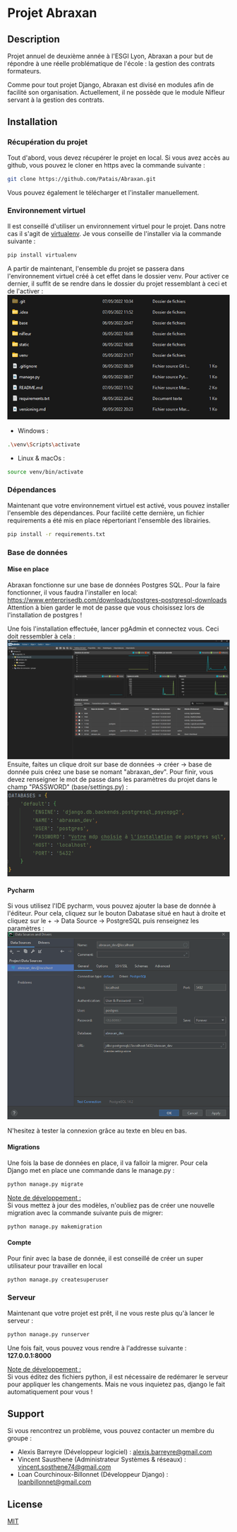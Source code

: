 # Projet Abraxan

## Description
Projet annuel de deuxième année à l'ESGI Lyon, Abraxan a pour but de répondre à une réelle problématique de l'école : 
la gestion des contrats formateurs. <br>

Comme pour tout projet Django, Abraxan est divisé en modules afin de facilité son organisation. Actuellement, il ne 
possède que le module Nifleur servant à la gestion des contrats.

## Installation
### Récupération du projet
Tout d'abord, vous devez récupérer le projet en local. Si vous avez accès au github, vous pouvez le cloner en https avec 
la commande suivante :
```bash
git clone https://github.com/Patais/Abraxan.git
```
Vous pouvez également le télécharger et l'installer manuellement.

### Environnement virtuel
Il est conseillé d'utiliser un environnement virtuel pour le projet. Dans notre cas il s'agit de <u>virtualenv</u>. Je 
vous conseille de l'installer via la commande suivante :

```bash
pip install virtualenv
```

A partir de maintenant, l'ensemble du projet se passera dans l'environnement virtuel créé à cet effet dans le dossier
venv. Pour activer ce dernier, il suffit de se rendre dans le dossier du projet ressemblant à ceci et de l'activer :
![img.png](static/images/readme/img.png)

- Windows :
```bash
.\venv\Scripts\activate
```

- Linux & macOs :
```bash
source venv/bin/activate
```

### Dépendances
Maintenant que votre environnement virtuel est activé, vous pouvez installer l'ensemble des dépendances. Pour facilité
cette dernière, un fichier requirements a été mis en place répertoriant l'ensemble des librairies.

```bash
pip install -r requirements.txt
```

### Base de données
#### Mise en place
Abraxan fonctionne sur une base de données Postgres SQL. Pour la faire fonctionner, il vous faudra l'installer en local:
https://www.enterprisedb.com/downloads/postgres-postgresql-downloads
<br>
Attention à bien garder le mot de passe que vous choisissez lors de l'installation de postgres !

Une fois l'installation effectuée, lancer pgAdmin et connectez vous. Ceci doit ressembler à cela :
![img_3.png](static/images/readme/img_3.png)
Ensuite, faites un clique droit sur base de données -> créer -> base de donnée puis créez une base se nomant 
"abraxan_dev".
Pour finir, vous devez renseigner le mot de passe dans les paramètres du projet dans le champ "PASSWORD" 
(base/settings.py) :
![img_1.png](static/images/readme/img_1.png)

#### Pycharm
Si vous utilisez l'IDE pycharm, vous pouvez ajouter la base de donnée à l'éditeur. Pour cela, cliquez sur le bouton 
Dabatase situé en haut à droite et cliquez sur le + -> Data Source -> PostgreSQL puis renseignez les paramètres : <br>
![img_2.png](static/images/readme/img_2.png)

N'hesitez à tester la connexion grâce au texte en bleu en bas.
<br>

#### Migrations
Une fois la base de données en place, il va falloir la migrer. Pour cela Django met en place une commande dans 
le manage.py :
```bash
python manage.py migrate
```

<u>Note de développement :</u> <br>
Si vous mettez à jour des modèles, n'oubliez pas de créer une nouvelle migration avec la commande suivante puis de 
migrer:
```bash
python manage.py makemigration
```

#### Compte
Pour finir avec la base de donnée, il est conseillé de créer un super utilisateur pour travailler en local
```bash
python manage.py createsuperuser
```

### Serveur
Maintenant que votre projet est prêt, il ne vous reste plus qu'à lancer le serveur :
```bash
python manage.py runserver
```
Une fois fait, vous pouvez vous rendre à l'addresse suivante : <b>127.0.0.1:8000</b>
<br>

<u>Note de développement :</u> <br>
Si vous éditez des fichiers python, il est nécessaire de redémarer le serveur pour appliquer les changements. Mais ne
vous inquietez pas, django le fait automatiquement pour vous !

## Support
Si vous rencontrez un problème, vous pouvez contacter un membre du groupe :
- Alexis Barreyre (Développeur logiciel) : alexis.barreyre@gmail.com
- Vincent Sausthene (Administrateur Systèmes & réseaux) : vincent.sosthene74@gmail.com
- Loan Courchinoux-Billonnet (Développeur Django) : loanbillonnet@gmail.com

## License
[MIT](https://choosealicense.com/licenses/mit/)

